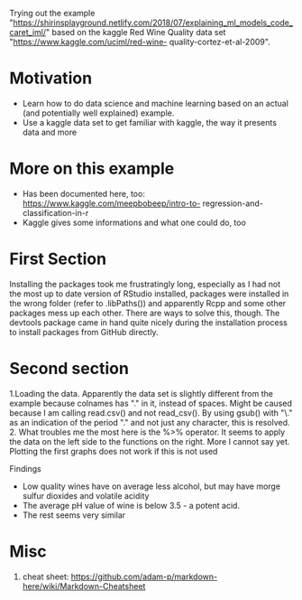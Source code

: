 Trying out the example 
"https://shirinsplayground.netlify.com/2018/07/explaining_ml_models_code_caret_iml/" 
based on the kaggle Red Wine Quality data set "https://www.kaggle.com/uciml/red-wine-
quality-cortez-et-al-2009".

# Motivation
- Learn how to do data science and machine learning based on an actual (and 
potentially well explained) example.
- Use a kaggle data set to get familiar with kaggle, the way it presents data and more

# More on this example
- Has been documented here, too: https://www.kaggle.com/meepbobeep/intro-to-
regression-and-classification-in-r
- Kaggle gives some informations and what one could do, too

# First Section
Installing the packages took me frustratingly long, especially as I had not the most 
up to date version of RStudio installed, packages were installed in the wrong folder 
(refer to .libPaths()) and apparently Rcpp and some other packages mess up each other. 
There are ways to solve this, though. The devtools package came in hand quite nicely 
during the installation process to install packages from GitHub directly.

# Second section
1.Loading the data. Apparently the data set is slightly different from the example 
because colnames has "." in it, instead of spaces. Might be caused because I am 
calling read.csv() and not read_csv(). By using gsub() with "\\." as an indication of 
the period "." and not just any character, this is resolved.
2. What troubles me the most here is the %>% operator. It seems to apply the data on 
the left side to the functions on the right. More I cannot say yet. Plotting the first 
graphs does not work if this is not used

Findings
- Low quality wines have on average less alcohol, but may have morge sulfur dioxides 
and volatile acidity
- The average pH value of wine is below 3.5 - a potent acid.
- The rest seems very similar

# Misc
1.  cheat sheet: https://github.com/adam-p/markdown-here/wiki/Markdown-Cheatsheet